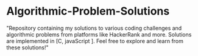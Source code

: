 # Algorithmic-Problem-Solutions
"Repository containing my solutions to various coding challenges and algorithmic problems from platforms like HackerRank and more. Solutions are implemented in [C, javaScript ]. Feel free to explore and learn from these solutions!"
